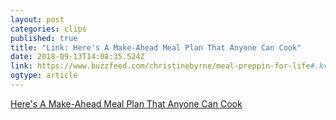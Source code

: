 ```yaml
---
layout: post 
categories: clips 
published: true 
title: "Link: Here's A Make-Ahead Meal Plan That Anyone Can Cook" 
date: 2018-09-13T14:08:35.524Z 
link: https://www.buzzfeed.com/christinebyrne/meal-preppin-for-life#.kvAjv03x9R 
ogtype: article 
---
```

[ Here's A Make-Ahead Meal Plan That Anyone Can Cook ]( https://www.buzzfeed.com/christinebyrne/meal-preppin-for-life#.kvAjv03x9R ) 
